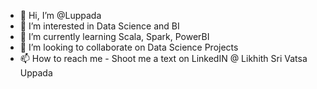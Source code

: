 - 👋 Hi, I’m @Luppada
- 👀 I’m interested in Data Science and BI
- 🌱 I’m currently learning Scala, Spark, PowerBI
- 💞️ I’m looking to collaborate on Data Science Projects
- 📫 How to reach me - Shoot me a text on LinkedIN @ Likhith Sri Vatsa Uppada

<!---
Luppada/Luppada is a ✨ special ✨ repository because its `README.md` (this file) appears on your GitHub profile.
You can click the Preview link to take a look at your changes.
--->
